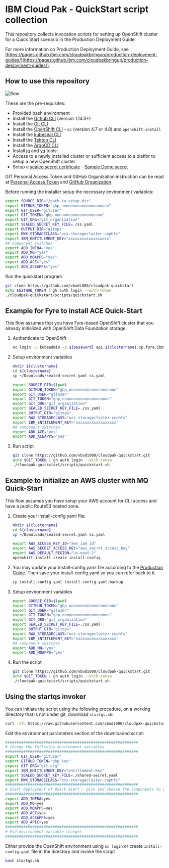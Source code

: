 # IBM Cloud Pak - QuickStart script collection

This repository collects invocation scripts for setting up OpenShift cluster for a Quick Start scenario in the Production Deployment Guide. 

For more information on Production Deployment Guide, see [https://pages.github.ibm.com/cloudpakbringup/production-deployment-guides/](https://pages.github.ibm.com/cloudpakbringup/production-deployment-guides/). 

## How to use this repository

![flow](images/flow.png)

These are the pre-requisites:

- Provided bash environment
- Install the [Github CLI](https://github.com/cli/cli) (version 1.14.0+)
- Install the [Git CLI](https://git-scm.com/book/en/v2/Getting-Started-Installing-Git)
- Install the [OpenShift CLI](https://access.redhat.com/downloads/content/290) - `oc` (version 4.7 or 4.8) and `openshift-install` 
- Install the [kubeseal CLI](https://github.com/bitnami-labs/sealed-secrets#homebrew) 
- Install the [Tekton CLI](https://tekton.dev/docs/cli/)
- Install the [ArgoCD CLI](https://argoproj.github.io/argo-cd/cli_installation/)
- Install [jq](https://stedolan.github.io/jq/) and [yq](https://github.com/mikefarah/yq) tools: 
- Access to a newly installed cluster or sufficient access to a platfor to setup a new OpenShift cluster
- Setup a [sealed secret certificate](https://github.com/bitnami-labs/sealed-secrets/blob/main/docs/bring-your-own-certificates.md) - [Sample Demo secret](https://bit.ly/demo-sealed-master)

GIT Personal Access Token and GitHub Organization instruction can be read at [Personal Access Token](https://pages.github.ibm.com/cloudpakbringup/production-deployment-guides/snippets/gitops-cluster-prereq/#create-a-git-personal-access-token-pat) and [GitHub Organization](https://pages.github.ibm.com/cloudpakbringup/production-deployment-guides/snippets/gitops-cluster-prereq/#create-a-custom-git-organization).

Before running the installer setup the necessary environment variables:

```bash
export SOURCE_DIR="/path-to-setup-dir"
export GITHUB_TOKEN="ghp_nnnnnnnnnnnnnnnnnnnnn" 
export GIT_USER="gituser"
export GIT_TOKEN="ghp_nnnnnnnnnnnnnnnnnnnnn" 
export GIT_ORG="git_organization"
export SEALED_SECRET_KEY_FILE=./ss.yaml
export OUTPUT_DIR="gitops"
export RWX_STORAGECLASS="ocs-storagecluster-cephfs"
export IBM_ENTITLEMENT_KEY="xxxxxxxxxxxxxxxxxx"
## component switches
export ADD_INFRA="yes"
export ADD_MQ="yes"
export ADD_MQAPPS="yes" 
export ADD_ACE="yes"
export ADD_ACEAPPS="yes"
```

Run the quickstart program

``` bash
git clone https://github.com/vbudi000/cloudpak-quickstart
echo $GITHUB_TOKEN | gh auth login --with-token
./cloudpak-quickstart/scripts/quickstart.sh
```

## Example for Fyre to install ACE Quick-Start

This flow assumes that you have Fyre-based OpenShift cluster that you already initialized with OpenShift Data Foundation storage.

1. Authenticate to OpenShift

    ```bash
    oc login -u kubeadmin -p ${password} api.${clustername}.cp.fyre.ibm.com:6443 --insecure-skip-tls-verify
    ```

2. Setup environment variables

    ```bash
    mkdir ${clustername}
    cd ${clustername}
    cp ~/Downloads/sealed-secret.yaml ss.yaml

    export SOURCE_DIR=$(pwd)
    export GITHUB_TOKEN="ghp_nnnnnnnnnnnnnnnnnnnnn" 
    export GIT_USER="gituser"
    export GIT_TOKEN="ghp_nnnnnnnnnnnnnnnnnnnnn" 
    export GIT_ORG="git_organization"
    export SEALED_SECRET_KEY_FILE=./ss.yaml
    export OUTPUT_DIR="gitops"
    export RWX_STORAGECLASS="ocs-storagecluster-cephfs"
    export IBM_ENTITLEMENT_KEY="xxxxxxxxxxxxxxxxxx"
    ## component switches
    export ADD_ACE="yes"
    export ADD_ACEAPPS="yes"
    ```
3. Run script

    ```bash
    git clone https://github.com/vbudi000/cloudpak-quickstart.git
    echo $GIT_TOKEN | gh auth login --with-token
    ./cloudpak-quickstart/scripts/quickstart.sh
    ```

## Example to initialize an AWS cluster with MQ Quick-Start

This flow assumes you have setup your AWS account for CLI access and have a public Route53 hosted zone.

1. Create your install-config.yaml file:

    ```bash
    mkdir ${clustername}
    cd ${clustername}
    cp ~/Downloads/sealed-secret.yaml ss.yaml

    export AWS_ACCESS_KEY_ID="aws_iam_id"
    export AWS_SECRET_ACCESS_KEY="aws_secret_access_key"
    export AWS_DEFAULT_REGION="us-east-2"
    openshift-install create install-config
    ```

2. You may update your install-config.yaml file according to the [Production Guide](https://pages.github.ibm.com/cloudpakbringup/production-deployment-guide/infrastructure/aws/). Then save your install-config.yaml so you can refer back to it.

    ```bash
    cp install-config.yaml install-config.yaml.backup
    ```

3. Setup environment variables

    ```bash
    export SOURCE_DIR=$(pwd)
    export GITHUB_TOKEN="ghp_nnnnnnnnnnnnnnnnnnnnn" 
    export GIT_USER="gituser"
    export GIT_TOKEN="ghp_nnnnnnnnnnnnnnnnnnnnn" 
    export GIT_ORG="git_organization"
    export SEALED_SECRET_KEY_FILE=./ss.yaml
    export OUTPUT_DIR="gitops"
    export RWX_STORAGECLASS="ocs-storagecluster-cephfs"
    export IBM_ENTITLEMENT_KEY="xxxxxxxxxxxxxxxxxx"
    ## component switches
    export ADD_MQ="yes"
    export ADD_MQAPPS="yes"
    ```
4. Run the script

    ```bash
    git clone https://github.com/vbudi000/cloudpak-quickstart.git
    echo $GIT_TOKEN | gh auth login --with-token
    ./cloudpak-quickstart/scripts/quickstart.sh
    ```

## Using the startqs invoker

You can initiate the script using the following procedure, on a working directory that is not under git, download `startqs.sh`:

```bash
curl -sfL https://raw.githubusercontent.com/vbudi000/cloudpak-quickstart/master/startqs.sh > startqs.sh
```

Edit the environment parameters section of the downloaded script:

```bash 
###########################################################
# Change the following environment variables
###########################################################
export GIT_USER="gituser"
export GITHUB_TOKEN="ghp_key"
export GIT_ORG="git-org"
export IBM_ENTITLEMENT_KEY="entitlement-key"
export SEALED_SECRET_KEY_FILE=./shared-secret.yaml
export RWX_STORAGECLASS="ocs-storagecluster-cephfs"
###########################################################
# Start deployment of Quick Start - pick and choose the components to enable
###########################################################
export ADD_INFRA=yes
export ADD_MQ=yes
export ADD_MQAPPS=yes
export ADD_ACE=yes
export ADD_ACEAPPS=yes
export ADD_APIC=yes
###########################################################
# End environment variable changes
###########################################################
```

Either provide the OpenShift environment using `oc login` or create `install-config.yaml` file in the directory and invoke the script 

```bash
bash startqs.sh
```